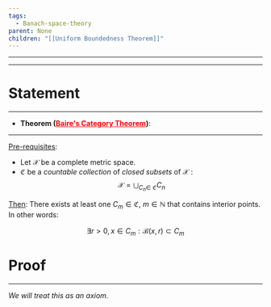```yaml
---
tags:
  - Banach-space-theory
parent: None
children: "[[Uniform Boundedness Theorem]]"
---
```

---
---


# Statement
---
- **Theorem (<u style='color:red'>Baire's Category Theorem</u>)**:  
---
<u>Pre-requisites</u>:
- Let $\mathcal{X}$ be a complete metric space.
- $\mathfrak{C}$ be a _countable collection_ of _closed subsets_ of $\mathcal{X}$ :
$$
\mathcal{X} = \bigcup_{C_n\in \ \mathfrak{C}} C_n
$$

<u>Then</u>: There exists at least one $C_m\in\mathfrak{C}, \ m\in\mathbb{N}$ that contains interior points. In other words:

$$
\exists r>0, x\in C_m : \mathcal{B}(x, r) \subset C_m
$$

# Proof
---
_We will treat this as an axiom_.